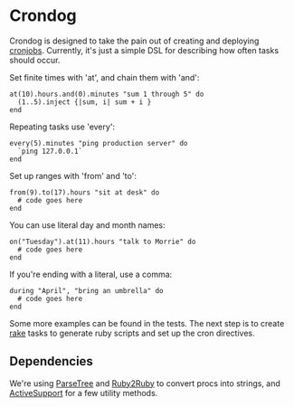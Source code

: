 Crondog
=======

Crondog is designed to take the pain out of creating and deploying [cronjobs][cron]. Currently, it's just a simple DSL for describing how often tasks should occur.

Set finite times with 'at', and chain them with 'and':

    at(10).hours.and(0).minutes "sum 1 through 5" do
      (1..5).inject {|sum, i| sum + i }
    end

Repeating tasks use 'every':

    every(5).minutes "ping production server" do
      `ping 127.0.0.1`
    end
    
Set up ranges with 'from' and 'to':

    from(9).to(17).hours "sit at desk" do
      # code goes here
    end

You can use literal day and month names:

    on("Tuesday").at(11).hours "talk to Morrie" do
      # code goes here
    end

If you're ending with a literal, use a comma:

    during "April", "bring an umbrella" do
      # code goes here
    end
    
Some more examples can be found in the tests. The next step is to create [rake][] tasks to generate ruby scripts and set up the cron directives.

  [cron]: http://en.wikipedia.org/wiki/Cron
  [rake]: http://rake.rubyforge.org/

Dependencies
------------

We're using [ParseTree][pst] and [Ruby2Ruby][r2r] to convert procs into strings, and [ActiveSupport][act] for a few utility methods.

  [act]: http://as.rubyonrails.com/
  [pst]: http://www.zenspider.com/ZSS/Products/ParseTree/
  [r2r]: http://seattlerb.rubyforge.org/ruby2ruby/